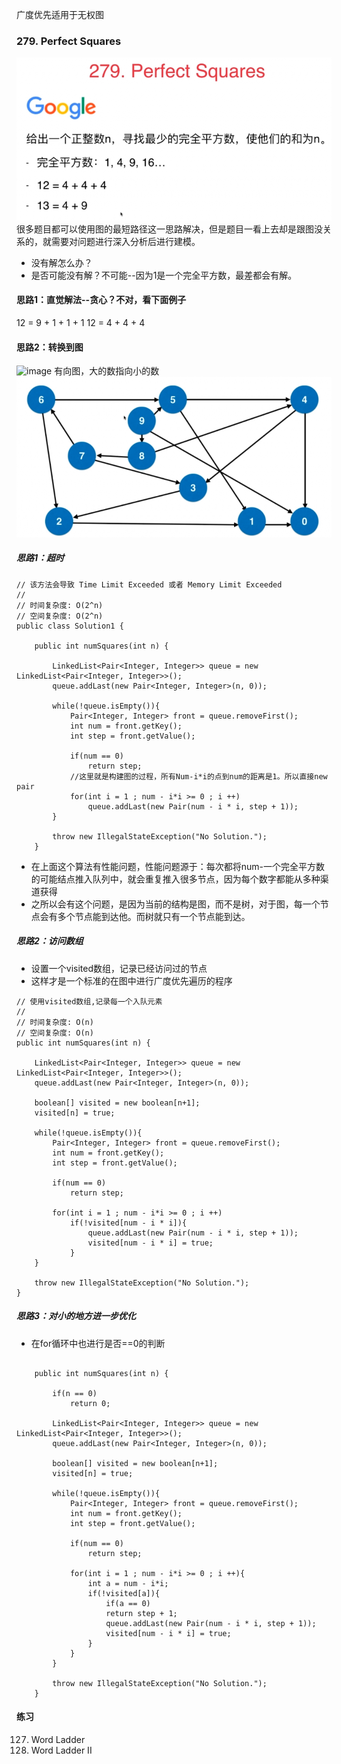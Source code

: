 广度优先适用于无权图
### 279. Perfect Squares
![image](assets/clipboard-1540363018854.png)
很多题目都可以使用图的最短路径这一思路解决，但是题目一看上去却是跟图没关系的，就需要对问题进行深入分析后进行建模。

- 没有解怎么办？
- 是否可能没有解？不可能--因为1是一个完全平方数，最差都会有解。

#### 思路1：直觉解法--贪心？不对，看下面例子
12 = 9 + 1 + 1 + 1
12 = 4 + 4 + 4

#### 思路2：转换到图
![image](https://note.youdao.com/yws/public/resource/33009b0c8d4e5158d0b2604193aa4b5e/xmlnote/98757C1F8FF74DBCB8D25B46FD350CBB/52815)
有向图，大的数指向小的数
![image](assets/clipboard-1540363021992.png)

##### 思路1：超时
```
// 该方法会导致 Time Limit Exceeded 或者 Memory Limit Exceeded
//
// 时间复杂度: O(2^n)
// 空间复杂度: O(2^n)
public class Solution1 {

    public int numSquares(int n) {

        LinkedList<Pair<Integer, Integer>> queue = new LinkedList<Pair<Integer, Integer>>();
        queue.addLast(new Pair<Integer, Integer>(n, 0));

        while(!queue.isEmpty()){
            Pair<Integer, Integer> front = queue.removeFirst();
            int num = front.getKey();
            int step = front.getValue();

            if(num == 0)
                return step;
            //这里就是构建图的过程，所有Num-i*i的点到num的距离是1。所以直接new pair
            for(int i = 1 ; num - i*i >= 0 ; i ++)
                queue.addLast(new Pair(num - i * i, step + 1));
        }

        throw new IllegalStateException("No Solution.");
    }

```
- 在上面这个算法有性能问题，性能问题源于：每次都将num-一个完全平方数的可能结点推入队列中，就会重复推入很多节点，因为每个数字都能从多种渠道获得
- 之所以会有这个问题，是因为当前的结构是图，而不是树，对于图，每一个节点会有多个节点能到达他。而树就只有一个节点能到达。

##### 思路2：访问数组
- 设置一个visited数组，记录已经访问过的节点
- 这样才是一个标准的在图中进行广度优先遍历的程序

```
// 使用visited数组,记录每一个入队元素
//
// 时间复杂度: O(n)
// 空间复杂度: O(n)
public int numSquares(int n) {

    LinkedList<Pair<Integer, Integer>> queue = new LinkedList<Pair<Integer, Integer>>();
    queue.addLast(new Pair<Integer, Integer>(n, 0));

    boolean[] visited = new boolean[n+1];
    visited[n] = true;

    while(!queue.isEmpty()){
        Pair<Integer, Integer> front = queue.removeFirst();
        int num = front.getKey();
        int step = front.getValue();

        if(num == 0)
            return step;

        for(int i = 1 ; num - i*i >= 0 ; i ++)
            if(!visited[num - i * i]){
                queue.addLast(new Pair(num - i * i, step + 1));
                visited[num - i * i] = true;
            }
    }

    throw new IllegalStateException("No Solution.");
}
```

##### 思路3：对小的地方进一步优化
- 在for循环中也进行是否==0的判断
```

    public int numSquares(int n) {

        if(n == 0)
            return 0;

        LinkedList<Pair<Integer, Integer>> queue = new LinkedList<Pair<Integer, Integer>>();
        queue.addLast(new Pair<Integer, Integer>(n, 0));

        boolean[] visited = new boolean[n+1];
        visited[n] = true;

        while(!queue.isEmpty()){
            Pair<Integer, Integer> front = queue.removeFirst();
            int num = front.getKey();
            int step = front.getValue();

            if(num == 0)
                return step;

            for(int i = 1 ; num - i*i >= 0 ; i ++){
                int a = num - i*i;
                if(!visited[a]){
                    if(a == 0) 
                    return step + 1;
                    queue.addLast(new Pair(num - i * i, step + 1));
                    visited[num - i * i] = true;
                }
            }
        }

        throw new IllegalStateException("No Solution.");
    }
```

#### 练习
127. Word Ladder
126. Word Ladder II